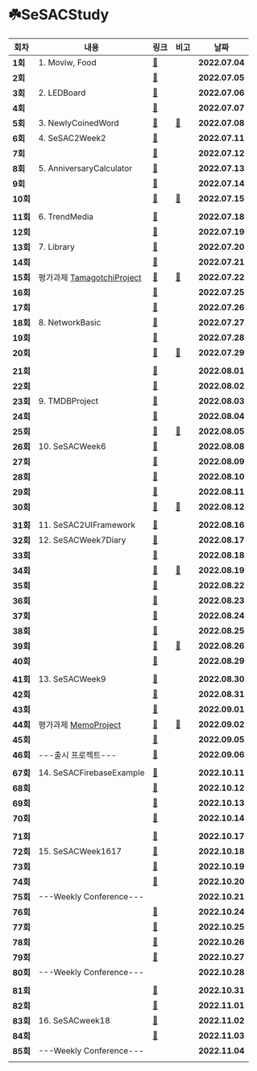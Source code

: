 # ☘️SeSACStudy

| 회차 | 내용 | 링크 | 비고 | 날짜 |
| --- | --- | --- | --- | --- |
| **1회** | 1. Moviw, Food | [📄](https://eun-dev.tistory.com/2) |  | **2022.07.04** |
| **2회** |  | [📄](https://eun-dev.tistory.com/3) |  | **2022.07.05** |
| **3회** | 2. LEDBoard | [📄](https://eun-dev.tistory.com/4) |  | **2022.07.06** |
| **4회** |  | [📄](https://eun-dev.tistory.com/5) |  | **2022.07.07** |
| **5회** | 3. NewlyCoinedWord | [📄](https://eun-dev.tistory.com/6) | [📄](https://eun-dev.tistory.com/7) | **2022.07.08** |
| **6회** | 4. SeSAC2Week2 | [📄](https://eun-dev.tistory.com/8) |  | **2022.07.11** |
| **7회** |  | [📄](https://eun-dev.tistory.com/9) |  | **2022.07.12** |
| **8회** | 5. AnniversaryCalculator  | [📄](https://eun-dev.tistory.com/10) |  | **2022.07.13** |
| **9회** |  | [📄](https://eun-dev.tistory.com/11) |  | **2022.07.14** |
| **10회** |  | [📄](https://eun-dev.tistory.com/12) | [📄](https://eun-dev.tistory.com/13) | **2022.07.15** |
|  |  |  |  |  |
| **11회** | 6. TrendMedia | [📄](https://eun-dev.tistory.com/14) |  | **2022.07.18** |
| **12회** |  | [📄](https://eun-dev.tistory.com/15) |  | **2022.07.19** |
| **13회** | 7. Library | [📄](https://eun-dev.tistory.com/16) |  | **2022.07.20** |
| **14회** |  | [📄](https://eun-dev.tistory.com/17) |  | **2022.07.21** |
| **15회** | 평가과제 [TamagotchiProject](https://github.com/EunJi01/TamagotchiProject) | [📄](https://eun-dev.tistory.com/18) | [📄](https://eun-dev.tistory.com/19) | **2022.07.22** |
| **16회** |  | [📄](https://eun-dev.tistory.com/20) |  | **2022.07.25** |
| **17회** |  | [📄](https://eun-dev.tistory.com/21) |  | **2022.07.26** |
| **18회** | 8. NetworkBasic | [📄](https://eun-dev.tistory.com/22) |  | **2022.07.27** |
| **19회** |  | [📄](https://eun-dev.tistory.com/23) |  | **2022.07.28** |
| **20회** |  | [📄](https://eun-dev.tistory.com/24) | [📄](https://eun-dev.tistory.com/25) | **2022.07.29** |
|  |  |  |  |  |
| **21회** |  | [📄](https://eun-dev.tistory.com/26) |  | **2022.08.01** |
| **22회** |  | [📄](https://eun-dev.tistory.com/27) |  | **2022.08.02** |
| **23회** | 9. TMDBProject | [📄](https://eun-dev.tistory.com/28) |  | **2022.08.03** |
| **24회** |  | [📄](https://eun-dev.tistory.com/29) |  | **2022.08.04** |
| **25회** |  | [📄](https://eun-dev.tistory.com/30) | [📄](https://eun-dev.tistory.com/31) | **2022.08.05** |
| **26회** | 10. SeSACWeek6 | [📄](https://eun-dev.tistory.com/32) |  | **2022.08.08** |
| **27회** |  | [📄](https://eun-dev.tistory.com/33) |  | **2022.08.09** |
| **28회** |  | [📄](https://eun-dev.tistory.com/34) |  | **2022.08.10** |
| **29회** |  | [📄](https://eun-dev.tistory.com/35) |  | **2022.08.11** |
| **30회** |  | [📄](https://eun-dev.tistory.com/36) | [📄](https://eun-dev.tistory.com/37) | **2022.08.12** |
|  |  |  |  |  |
| **31회** | 11. SeSAC2UIFramework | [📄](https://eun-dev.tistory.com/38) |  | **2022.08.16** |
| **32회** | 12. SeSACWeek7Diary | [📄](https://eun-dev.tistory.com/39) |  | **2022.08.17** |
| **33회** |  | [📄](https://eun-dev.tistory.com/40) |  | **2022.08.18** |
| **34회** |  | [📄](https://eun-dev.tistory.com/42) | [📄](https://eun-dev.tistory.com/43) | **2022.08.19** |
| **35회** |  | [📄](https://eun-dev.tistory.com/44) |  | **2022.08.22** |
| **36회** |  | [📄](https://eun-dev.tistory.com/45) |  | **2022.08.23** |
| **37회** |  | [📄](https://eun-dev.tistory.com/46) |  | **2022.08.24** |
| **38회** |  | [📄](https://eun-dev.tistory.com/47) |  | **2022.08.25** |
| **39회** |  | [📄](https://eun-dev.tistory.com/48) | [📄](https://eun-dev.tistory.com/49) | **2022.08.26** |
| **40회** |  | [📄](https://eun-dev.tistory.com/50) |  | **2022.08.29** |
|  |  |  |  |  |
| **41회** | 13. SeSACWeek9 | [📄](https://eun-dev.tistory.com/51) |  | **2022.08.30** |
| **42회** |  | [📄](https://eun-dev.tistory.com/53) |  | **2022.08.31** |
| **43회** |  | [📄](https://eun-dev.tistory.com/54) |  | **2022.09.01** |
| **44회** | 평가과제 [MemoProject](https://github.com/EunJi01/MemoProject) | [📄](https://eun-dev.tistory.com/55) | [📄](https://eun-dev.tistory.com/56) | **2022.09.02** |
| **45회** |  | [📄](https://eun-dev.tistory.com/57) |  | **2022.09.05** |
| **46회** | ---출시 프로젝트--- | [📄](https://eun-dev.tistory.com/60) |  | **2022.09.06** |
|  |  |  |  |  |
| **67회** | 14. SeSACFirebaseExample | [📄](https://eun-dev.tistory.com/61) |  | **2022.10.11** |
| **68회** |  | [📄](https://eun-dev.tistory.com/62) |  | **2022.10.12** |
| **69회** |  | [📄](https://eun-dev.tistory.com/63) |  | **2022.10.13** |
| **70회** |  | [📄](https://eun-dev.tistory.com/64) |  | **2022.10.14** |
|  |  |  |  |  |
| **71회** |  | [📄](https://eun-dev.tistory.com/65) |  | **2022.10.17** |
| **72회** | 15. SeSACWeek1617 | [📄](https://eun-dev.tistory.com/66) |  | **2022.10.18** |
| **73회** |  | [📄](https://eun-dev.tistory.com/67) |  | **2022.10.19** |
| **74회** |  | [📄](https://eun-dev.tistory.com/68) |  | **2022.10.20** |
| **75회** | ---Weekly Conference--- |  |  | **2022.10.21** |
| **76회** |  | [📄](https://eun-dev.tistory.com/69) |  | **2022.10.24** |
| **77회** |  | [📄](https://eun-dev.tistory.com/70) |  | **2022.10.25** |
| **78회** |  | [📄](https://eun-dev.tistory.com/71) |  | **2022.10.26** |
| **79회** |  | [📄](https://eun-dev.tistory.com/72) |  | **2022.10.27** |
| **80회** | ---Weekly Conference--- |  |  | **2022.10.28** |
|  |  |  |  |  |
| **81회** |  | [📄](https://eun-dev.tistory.com/73) |  | **2022.10.31** |
| **82회** |  | [📄](https://eun-dev.tistory.com/74) |  | **2022.11.01** |
| **83회** | 16. SeSACweek18 | [📄](https://eun-dev.tistory.com/75) |  | **2022.11.02** |
| **84회** |  | [📄](https://eun-dev.tistory.com/76) |  | **2022.11.03** |
| **85회** | ---Weekly Conference--- |  |  | **2022.11.04** |
|  |  |  |  |  |

</br>
</br>
</br>

